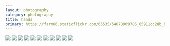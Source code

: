 ```yaml
---
layout: photography
category: photography
title: hands
primary: https://farm66.staticflickr.com/65535/54070909786_65911cc28b_b.jpg
---
```


<div class="gallery">
  <div class="row">
    <div class="column">
      <img src="https://farm66.staticflickr.com/65535/54070909786_65911cc28b_b.jpg">
      <img src="https://farm66.staticflickr.com/65535/54067637459_72b03a84bd_b.jpg">
      <img src="https://farm66.staticflickr.com/65535/54068496907_ed4664a308_b.jpg">
      <img src="https://farm66.staticflickr.com/65535/54068496922_b5d434a61d_b.jpg">
      <img src="https://farm66.staticflickr.com/65535/54067769080_d8c6383e1e_b.jpg">
      <img src="https://farm66.staticflickr.com/65535/54067637504_70c81135b3_b.jpg">
      <img src="https://farm66.staticflickr.com/65535/54068577632_0904999afd_b.jpg">
      <img src="https://farm66.staticflickr.com/65535/54072448159_6053037093_b.jpg">
      <img src="https://farm66.staticflickr.com/65535/54072572925_58259850e1_b.jpg">
      <img src="https://farm66.staticflickr.com/65535/54072373908_684573882e_b.jpg">
      <img src="https://farm66.staticflickr.com/65535/54067637569_2a9436914e_b.jpg">
    </div>
  </div>
</div>
